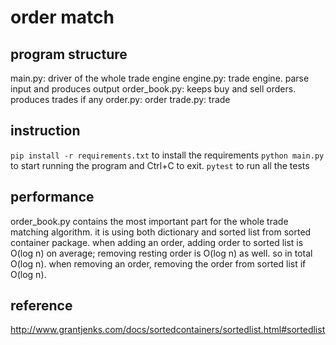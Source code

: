 # order match

## program structure
main.py: driver of the whole trade engine
engine.py: trade engine. parse input and produces output
order_book.py: keeps buy and sell orders. produces trades if any
order.py: order
trade.py: trade

## instruction
`pip install -r requirements.txt` to install the requirements
`python main.py` to start running the program and Ctrl+C to exit.
`pytest` to run all the tests

## performance
order_book.py contains the most important part for the whole trade matching algorithm. it is using both dictionary and sorted list from sorted container package.
when adding an order, adding order to sorted list is O(log n) on average; removing resting order is O(log n) as well. so in total O(log n).
when removing an order, removing the order from sorted list if O(log n).

## reference
http://www.grantjenks.com/docs/sortedcontainers/sortedlist.html#sortedlist

